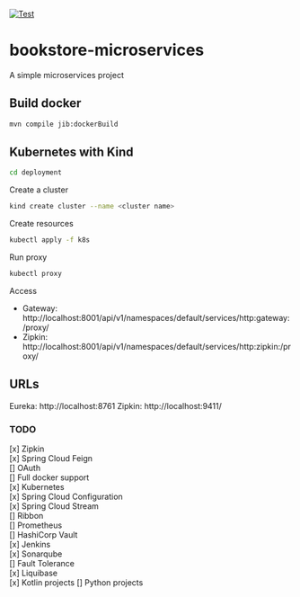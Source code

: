[![Test](https://github.com/luanvuhlu/bookstore-microservices/actions/workflows/test.yml/badge.svg?branch=master)](https://github.com/luanvuhlu/bookstore-microservices/actions/workflows/test.yml)  
# bookstore-microservices
A simple microservices project

## Build docker

```bash
mvn compile jib:dockerBuild
```

## Kubernetes with Kind

```bash
cd deployment
```

Create a cluster
```bash
kind create cluster --name <cluster name>
```
Create resources
```bash
kubectl apply -f k8s
```

Run proxy
```bash
kubectl proxy
```

Access
* Gateway: http://localhost:8001/api/v1/namespaces/default/services/http:gateway:/proxy/
* Zipkin: http://localhost:8001/api/v1/namespaces/default/services/http:zipkin:/proxy/

## URLs

Eureka: http://localhost:8761
Zipkin: http://localhost:9411/

### TODO

[x] Zipkin  
[x] Spring Cloud Feign  
[] OAuth  
[] Full docker support  
[x] Kubernetes  
[x] Spring Cloud Configuration  
[x] Spring Cloud Stream  
[] Ribbon  
[] Prometheus  
[] HashiCorp Vault  
[x] Jenkins  
[x] Sonarqube  
[] Fault Tolerance  
[x] Liquibase  
[x] Kotlin projects
[] Python projects
